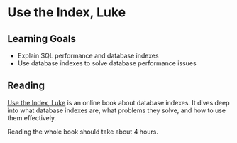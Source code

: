 # Use the Index, Luke

## Learning Goals

- Explain SQL performance and database indexes
- Use database indexes to solve database performance issues

## Reading

[Use the Index, Luke](https://use-the-index-luke.com) is an online book about database indexes. It dives deep into what database indexes are, what problems they solve, and how to use them effectively.

Reading the whole book should take about 4 hours.
